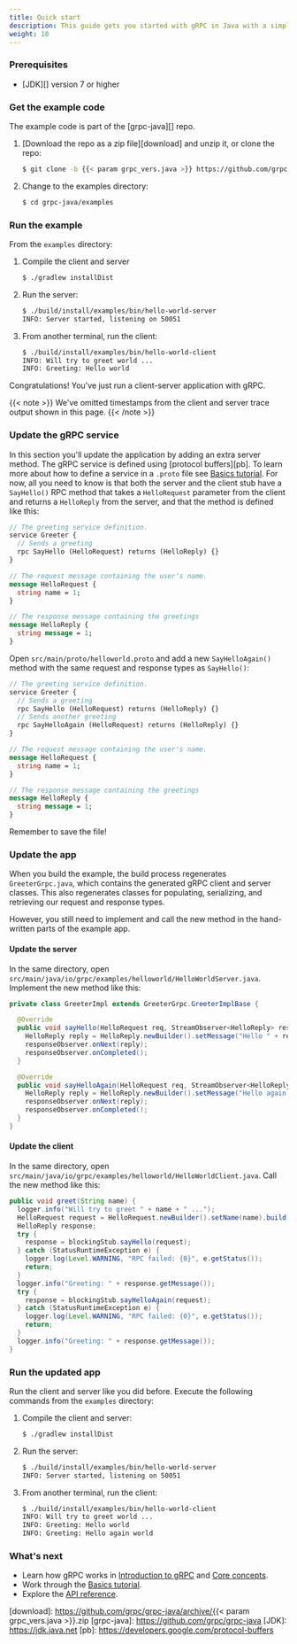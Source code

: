 ```yaml
---
title: Quick start
description: This guide gets you started with gRPC in Java with a simple working example.
weight: 10
---
```


### Prerequisites

- [JDK][] version 7 or higher

### Get the example code

The example code is part of the [grpc-java][] repo.

 1. [Download the repo as a zip file][download] and unzip it, or clone
    the repo:

    ```sh
    $ git clone -b {{< param grpc_vers.java >}} https://github.com/grpc/grpc-java
    ```

 2. Change to the examples directory:

    ```sh
    $ cd grpc-java/examples
    ```

### Run the example

From the `examples` directory:

 1. Compile the client and server

    ```sh
    $ ./gradlew installDist
    ```

 2. Run the server:

    ```sh
    $ ./build/install/examples/bin/hello-world-server
    INFO: Server started, listening on 50051
    ```

 3. From another terminal, run the client:

    ```sh
    $ ./build/install/examples/bin/hello-world-client
    INFO: Will try to greet world ...
    INFO: Greeting: Hello world
    ```

Congratulations! You've just run a client-server application with gRPC.

{{< note >}}
  We've omitted timestamps from the client and server trace output shown in this
  page.
{{< /note >}}

### Update the gRPC service

In this section you'll update the application by adding an extra server method.
The gRPC service is defined using [protocol buffers][pb]. To learn more about
how to define a service in a `.proto` file see [Basics tutorial][]. For now, all
you need to know is that both the server and the client stub have a `SayHello()`
RPC method that takes a `HelloRequest` parameter from the client and returns a
`HelloReply` from the server, and that the method is defined like this:

```protobuf
// The greeting service definition.
service Greeter {
  // Sends a greeting
  rpc SayHello (HelloRequest) returns (HelloReply) {}
}

// The request message containing the user's name.
message HelloRequest {
  string name = 1;
}

// The response message containing the greetings
message HelloReply {
  string message = 1;
}
```

Open `src/main/proto/helloworld.proto` and add a new `SayHelloAgain()` method
with the same request and response types as `SayHello()`:

```protobuf
// The greeting service definition.
service Greeter {
  // Sends a greeting
  rpc SayHello (HelloRequest) returns (HelloReply) {}
  // Sends another greeting
  rpc SayHelloAgain (HelloRequest) returns (HelloReply) {}
}

// The request message containing the user's name.
message HelloRequest {
  string name = 1;
}

// The response message containing the greetings
message HelloReply {
  string message = 1;
}
```

Remember to save the file!

### Update the app

When you build the example, the build process regenerates `GreeterGrpc.java`,
which contains the generated gRPC client and server classes. This also
regenerates classes for populating, serializing, and retrieving our request and
response types.

However, you still need to implement and call the new method in the
hand-written parts of the example app.

#### Update the server

In the same directory, open
`src/main/java/io/grpc/examples/helloworld/HelloWorldServer.java`. Implement the
new method like this:

```java
private class GreeterImpl extends GreeterGrpc.GreeterImplBase {

  @Override
  public void sayHello(HelloRequest req, StreamObserver<HelloReply> responseObserver) {
    HelloReply reply = HelloReply.newBuilder().setMessage("Hello " + req.getName()).build();
    responseObserver.onNext(reply);
    responseObserver.onCompleted();
  }

  @Override
  public void sayHelloAgain(HelloRequest req, StreamObserver<HelloReply> responseObserver) {
    HelloReply reply = HelloReply.newBuilder().setMessage("Hello again " + req.getName()).build();
    responseObserver.onNext(reply);
    responseObserver.onCompleted();
  }
}
```

#### Update the client

In the same directory, open
`src/main/java/io/grpc/examples/helloworld/HelloWorldClient.java`. Call the new
method like this:

```java
public void greet(String name) {
  logger.info("Will try to greet " + name + " ...");
  HelloRequest request = HelloRequest.newBuilder().setName(name).build();
  HelloReply response;
  try {
    response = blockingStub.sayHello(request);
  } catch (StatusRuntimeException e) {
    logger.log(Level.WARNING, "RPC failed: {0}", e.getStatus());
    return;
  }
  logger.info("Greeting: " + response.getMessage());
  try {
    response = blockingStub.sayHelloAgain(request);
  } catch (StatusRuntimeException e) {
    logger.log(Level.WARNING, "RPC failed: {0}", e.getStatus());
    return;
  }
  logger.info("Greeting: " + response.getMessage());
}
```

### Run the updated app

Run the client and server like you did before. Execute the following commands
from the `examples` directory:

 1. Compile the client and server:

    ```sh
    $ ./gradlew installDist
    ```

 2. Run the server:

    ```sh
    $ ./build/install/examples/bin/hello-world-server
    INFO: Server started, listening on 50051
    ```

 3. From another terminal, run the client:

    ```sh
    $ ./build/install/examples/bin/hello-world-client
    INFO: Will try to greet world ...
    INFO: Greeting: Hello world
    INFO: Greeting: Hello again world
    ```

### What's next

- Learn how gRPC works in [Introduction to gRPC](/docs/what-is-grpc/introduction/)
  and [Core concepts](/docs/what-is-grpc/core-concepts/).
- Work through the [Basics tutorial][].
- Explore the [API reference](../api).

[Basics tutorial]: ../basics/
[download]: https://github.com/grpc/grpc-java/archive/{{< param grpc_vers.java >}}.zip
[grpc-java]: https://github.com/grpc/grpc-java
[JDK]: https://jdk.java.net
[pb]: https://developers.google.com/protocol-buffers

